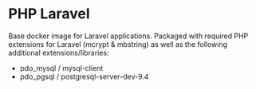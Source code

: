 # PHP Laravel

Base docker image for Laravel applications. Packaged with required PHP extensions for Laravel (mcrypt & mbstring)
as well as the following additional extensions/libraries:

- pdo_mysql / mysql-client
- pdo_pgsql / postgresql-server-dev-9.4
